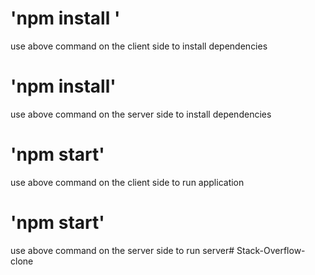 # 'npm install '
use above command on the client side to install dependencies

# 'npm install'
use above command on the server side to install dependencies

# 'npm start'
use above command on the client side to run application

# 'npm start'
use above command on the server side to run server#   S t a c k - O v e r f l o w - c l o n e  
 